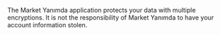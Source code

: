 The Market Yanımda application protects your data with multiple encryptions. It is not the responsibility of Market Yanımda to have your account information stolen.
